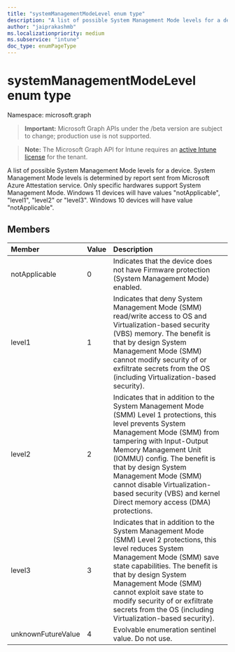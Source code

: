 ```yaml
---
title: "systemManagementModeLevel enum type"
description: "A list of possible System Management Mode levels for a device. System Management Mode levels is determined by report sent from Microsoft Azure Attestation service. Only specific hardwares support System Management Mode. Windows 11 devices will have values "notApplicable", "level1", "level2" or "level3". Windows 10 devices will have value "notApplicable"."
author: "jaiprakashmb"
ms.localizationpriority: medium
ms.subservice: "intune"
doc_type: enumPageType
---
```


# systemManagementModeLevel enum type

Namespace: microsoft.graph

> **Important:** Microsoft Graph APIs under the /beta version are subject to change; production use is not supported.

> **Note:** The Microsoft Graph API for Intune requires an [active Intune license](https://go.microsoft.com/fwlink/?linkid=839381) for the tenant.

A list of possible System Management Mode levels for a device. System Management Mode levels is determined by report sent from Microsoft Azure Attestation service. Only specific hardwares support System Management Mode. Windows 11 devices will have values "notApplicable", "level1", "level2" or "level3". Windows 10 devices will have value "notApplicable".

## Members
|Member|Value|Description|
|:---|:---|:---|
|notApplicable|0|Indicates that the device does not have Firmware protection (System Management Mode) enabled.|
|level1|1|Indicates that deny System Management Mode (SMM) read/write access to OS and Virtualization-based security (VBS) memory. The benefit is that by design System Management Mode (SMM) cannot modify security of or exfiltrate secrets from the OS (including Virtualization-based security).|
|level2|2|Indicates that in addition to the System Management Mode (SMM) Level 1 protections, this level prevents System Management Mode (SMM) from tampering with Input-Output Memory Management Unit (IOMMU) config. The benefit is that by design System Management Mode (SMM) cannot disable Virtualization-based security (VBS) and kernel Direct memory access (DMA) protections.|
|level3|3|Indicates that in addition to the System Management Mode (SMM) Level 2 protections, this level reduces System Management Mode (SMM) save state capabilities. The benefit is that by design System Management Mode (SMM) cannot exploit save state to modify security of or exfiltrate secrets from the OS (including Virtualization-based security).|
|unknownFutureValue|4|Evolvable enumeration sentinel value. Do not use.|
